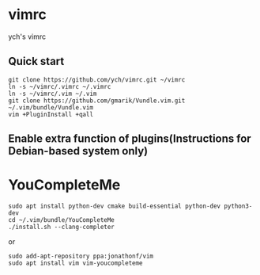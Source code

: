 vimrc
=====

ych's vimrc

Quick start
-----------

```
git clone https://github.com/ych/vimrc.git ~/vimrc
ln -s ~/vimrc/.vimrc ~/.vimrc
ln -s ~/vimrc/.vim ~/.vim
git clone https://github.com/gmarik/Vundle.vim.git ~/.vim/bundle/Vundle.vim
vim +PluginInstall +qall
```

Enable extra function of plugins(Instructions for Debian-based system only)
-----------------------------------------------------------------

# YouCompleteMe

```
sudo apt install python-dev cmake build-essential python-dev python3-dev
cd ~/.vim/bundle/YouCompleteMe
./install.sh --clang-completer
```

or
```
sudo add-apt-repository ppa:jonathonf/vim
sudo apt install vim vim-youcompleteme
```

